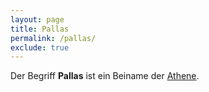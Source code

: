 ```yaml
---
layout: page
title: Pallas
permalink: /pallas/
exclude: true
---
```


Der Begriff **Pallas** ist ein Beiname der [Athene](/athene/).
